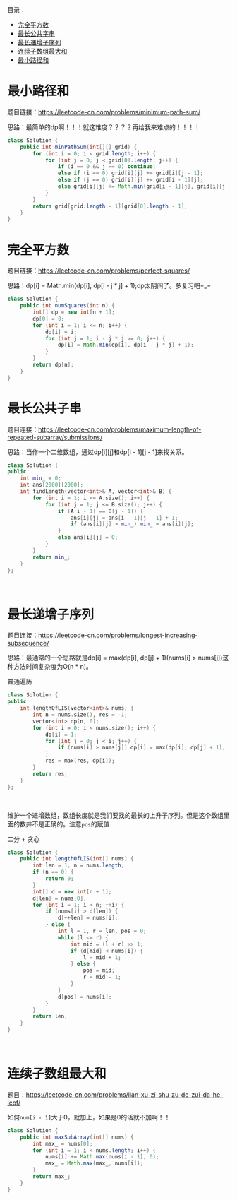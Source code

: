 目录：
* [完全平方数](#完全平方数)
* [最长公共字串](#最长公共字串)
* [最长递增子序列](#最长递增子序列)
* [连续子数组最大和](#连续子数组最大和)
* [最小路径和](#最小路径和)

# 最小路径和
题目链接：https://leetcode-cn.com/problems/minimum-path-sum/

思路：最简单的dp啊！！！就这难度？？？？再给我来难点的！！！！
```java
class Solution {
    public int minPathSum(int[][] grid) {
        for (int i = 0; i < grid.length; i++) {
            for (int j = 0; j < grid[0].length; j++) {
                if (i == 0 && j == 0) continue;
                else if (i == 0) grid[i][j] += grid[i][j - 1];
                else if (j == 0) grid[i][j] += grid[i - 1][j];
                else grid[i][j] += Math.min(grid[i - 1][j], grid[i][j - 1]);
            }
        }
        return grid[grid.length - 1][grid[0].length - 1];
    }
}
```

# 完全平方数
题目链接：https://leetcode-cn.com/problems/perfect-squares/

思路：dp[i] = Math.min(dp[i], dp[i - j * j] + 1);dp太阴间了。多复习吧=_=
```java
class Solution {
    public int numSquares(int n) {
        int[] dp = new int[n + 1];
        dp[0] = 0;
        for (int i = 1; i <= n; i++) {
            dp[i] = i;
            for (int j = 1; i - j * j >= 0; j++) {
                dp[i] = Math.min(dp[i], dp[i - j * j] + 1);
            }
        }
        return dp[n];
    }
}
```
# 最长公共子串
题目连接：https://leetcode-cn.com/problems/maximum-length-of-repeated-subarray/submissions/

思路：当作一个二维数组，通过dp[i][j]和dp[i - 1][j - 1]来找关系。
```cpp
class Solution {
public:
    int min_ = 0;
    int ans[2000][2000];
    int findLength(vector<int>& A, vector<int>& B) {
        for (int i = 1; i <= A.size(); i++) {
            for (int j = 1; j <= B.size(); j++) {
                if (A[i - 1] == B[j - 1]) {
                    ans[i][j] = ans[i - 1][j - 1] + 1;
                    if (ans[i][j] > min_) min_ = ans[i][j];
                }
                else ans[i][j] = 0;
            }
        }
        return min_;
    }
};
```
&nbsp;
&nbsp;
# 最长递增子序列

题目连接：https://leetcode-cn.com/problems/longest-increasing-subsequence/

思路：最通常的一个思路就是dp[i] = max(dp[i], dp[j] + 1)(nums[i] > nums[j])这种方法时间复杂度为O(n * n)。

普通遍历
```cpp
class Solution {
public:
    int lengthOfLIS(vector<int>& nums) {
        int n = nums.size(), res = -1;
        vector<int> dp(n, 0);
        for (int i = 0; i < nums.size(); i++) {
            dp[i] = 1;
            for (int j = 0; j < i; j++) {
                if (nums[i] > nums[j]) dp[i] = max(dp[i], dp[j] + 1);
            }
            res = max(res, dp[i]);
        }
        return res;
    }
};
```
&nbsp;
&nbsp;

维护一个递增数组，数组长度就是我们要找的最长的上升子序列。但是这个数组里面的数并不是正确的。注意`pos`的赋值

二分 + 贪心
```java
class Solution {
    public int lengthOfLIS(int[] nums) {
        int len = 1, n = nums.length;
        if (n == 0) {
            return 0;
        }
        int[] d = new int[n + 1];
        d[len] = nums[0];
        for (int i = 1; i < n; ++i) {
            if (nums[i] > d[len]) {
                d[++len] = nums[i];
            } else {
                int l = 1, r = len, pos = 0; 
                while (l <= r) {
                    int mid = (l + r) >> 1;
                    if (d[mid] < nums[i]) {
                        l = mid + 1;
                    } else {
                        pos = mid;
                        r = mid - 1;
                    }
                }
                d[pos] = nums[i];
            }
        }
        return len;
    }
}
```
&nbsp;
&nbsp;
# 连续子数组最大和

题目：https://leetcode-cn.com/problems/lian-xu-zi-shu-zu-de-zui-da-he-lcof/

如何`num[i - 1]`大于0，就加上，如果是0的话就不加啊！！

```java
class Solution {
    public int maxSubArray(int[] nums) {
        int max_ = nums[0];
        for (int i = 1; i < nums.length; i++) {
            nums[i] += Math.max(nums[i - 1], 0);
            max_ = Math.max(max_, nums[i]);
        }
        return max_;
    }
}
```
